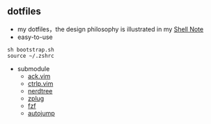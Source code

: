 ## dotfiles
* my dotfiles，the design philosophy is illustrated in my [Shell Note](https://github.com/huangrt01/CS-Notes/blob/master/Notes/Output/Shell-MIT-6-NULL.md)
* easy-to-use
```shell
sh bootstrap.sh
source ~/.zshrc
```

* submodule
  * [ack.vim](https://github.com/mileszs/ack.vim)
  * [ctrlp.vim](https://github.com/ctrlpvim/ctrlp.vim)
  * [nerdtree](https://github.com/preservim/nerdtree)
  * [zplug](https://github.com/zplug/zplug)
  * [fzf](https://github.com/junegunn/fzf)
  * [autojump](https://github.com/wting/autojump.git)

